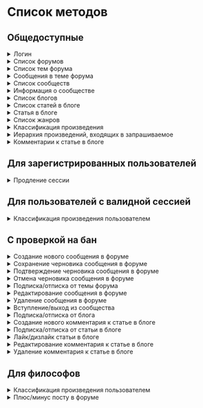 
# Список методов


## Общедоступные


<details><summary>Логин</summary>
<p>

Создаёт новый аутентификационный токен для пользователя на основе пары логин/пароль


**POST** [/v1/auth/login](../sources/server/internal/endpoints/login.go#L15)

Параметры запроса:


* **login** (form, string) - логин или почта пользователя


* **password** (form, string) - пароль




Схема ответа:

```
{
  userId: uint64        # id пользователя
  token: string         # токен -> X-Session
  refreshToken: string  # токен для продления сессии
}
```
---

</p>
</details>

<details><summary>Список форумов</summary>
<p>



**GET** [/v1/forums](../sources/server/internal/endpoints/show_forums.go#L11)


Схема ответа:

```
{
  forumBlocks: [{               # список блоков форумов
    id: uint64                  # id блока форумов
    title: string               # название
    forums: [{                  # форумы
      id: uint64                # id форума
      title: string             # название
      forumDescription: string  # описание
      moderators: [{            # модераторы
        id: uint64              # id пользователя
        login: string           # логин
        name: string            # имя
        gender: int32           # пол
        avatar: string          # аватар
        class: int32            # класс
        sign: string            # подпись на форуме
      }]
      stats: {                  # статистика
        topicCount: uint64      # количество тем
        messageCount: uint64    # количество сообщений
      }
      lastMessage: {            # последнее сообщение
        id: uint64              # id сообщения
        topic: {                # тема, в которую входит сообщение
          id: uint64            # id темы
          title: string         # название
        }
        user: {                 # автор
          id: uint64            # id пользователя
          login: string         # логин
          name: string          # имя
          gender: int32         # пол
          avatar: string        # аватар
          class: int32          # класс
          sign: string          # подпись на форуме
        }
        text: string            # текст
        date: {                 # дата и время создания
          seconds: int64
          nanos: int32
        }
      }
    }]
  }]
}
```
---

</p>
</details>

<details><summary>Список тем форума</summary>
<p>



**GET** [/v1/forums/{id}](../sources/server/internal/endpoints/show_forum_topics.go#L14)

Параметры запроса:


* **id** (path, uint64) - айди форума


* **page** (query, uint64) - номер страницы (по умолчанию - 1)


* **limit** (query, uint64) - кол-во записей на странице (по умолчанию - 20)




Схема ответа:

```
{
  topics: [{                # список тем
    id: uint64              # id темы
    title: string           # название
    topicType: int32        # тип
    creation: {             # данные о создании
      user: {               # пользователь
        id: uint64          # id пользователя
        login: string       # логин
        name: string        # имя
        gender: int32       # пол
        avatar: string      # аватар
        class: int32        # класс
        sign: string        # подпись на форуме
      }
      date: {               # дата создания
        seconds: int64
        nanos: int32
      }
    }
    isClosed: bool          # тема закрыта?
    isPinned: bool          # тема закреплена?
    stats: {                # статистика
      messageCount: uint64  # количество сообщений
      viewCount: uint64     # количество просмотров
    }
    lastMessage: {          # последнее сообщение
      id: uint64            # id сообщения
      topic: {              # тема, в которую входит сообщение
        id: uint64          # id темы
        title: string       # название
      }
      user: {               # автор
        id: uint64          # id пользователя
        login: string       # логин
        name: string        # имя
        gender: int32       # пол
        avatar: string      # аватар
        class: int32        # класс
        sign: string        # подпись на форуме
      }
      text: string          # текст
      date: {               # дата и время создания
        seconds: int64
        nanos: int32
      }
    }
  }]
  pages: {                  # страницы
    current: uint64         # текущая
    count: uint64           # количество
  }
}
```
---

</p>
</details>

<details><summary>Сообщения в теме форума</summary>
<p>



**GET** [/v1/topics/{id}](../sources/server/internal/endpoints/show_topic_messages.go#L15)

Параметры запроса:


* **id** (path, uint64) - айди темы


* **page** (query, uint64) - номер страницы (по умолчанию - 1)


* **limit** (query, uint64) - кол-во записей на странице (по умолчанию - 20)


* **order** (query, string) - порядок выдачи (asc - по умолчанию, desc)




Схема ответа:

```
{
  topic: {                    # тема
    id: uint64                # id темы
    title: string             # название
    topicType: int32          # тип
    creation: {               # данные о создании
      user: {                 # пользователь
        id: uint64            # id пользователя
        login: string         # логин
        name: string          # имя
        gender: int32         # пол
        avatar: string        # аватар
        class: int32          # класс
        sign: string          # подпись на форуме
      }
      date: {                 # дата создания
        seconds: int64
        nanos: int32
      }
    }
    isClosed: bool            # тема закрыта?
    isPinned: bool            # тема закреплена?
    stats: {                  # статистика
      messageCount: uint64    # количество сообщений
      viewCount: uint64       # количество просмотров
    }
    lastMessage: {            # последнее сообщение
      id: uint64              # id сообщения
      topic: {                # тема, в которую входит сообщение
        id: uint64            # id темы
        title: string         # название
      }
      user: {                 # автор
        id: uint64            # id пользователя
        login: string         # логин
        name: string          # имя
        gender: int32         # пол
        avatar: string        # аватар
        class: int32          # класс
        sign: string          # подпись на форуме
      }
      text: string            # текст
      date: {                 # дата и время создания
        seconds: int64
        nanos: int32
      }
    }
  }
  forum: {                    # форум, в который входит тема
    id: uint64                # id форума
    title: string             # название
    forumDescription: string  # описание
    moderators: [{            # модераторы
      id: uint64              # id пользователя
      login: string           # логин
      name: string            # имя
      gender: int32           # пол
      avatar: string          # аватар
      class: int32            # класс
      sign: string            # подпись на форуме
    }]
    stats: {                  # статистика
      topicCount: uint64      # количество тем
      messageCount: uint64    # количество сообщений
    }
    lastMessage: {            # последнее сообщение
      id: uint64              # id сообщения
      topic: {                # тема, в которую входит сообщение
        id: uint64            # id темы
        title: string         # название
      }
      user: {                 # автор
        id: uint64            # id пользователя
        login: string         # логин
        name: string          # имя
        gender: int32         # пол
        avatar: string        # аватар
        class: int32          # класс
        sign: string          # подпись на форуме
      }
      text: string            # текст
      date: {                 # дата и время создания
        seconds: int64
        nanos: int32
      }
    }
  }
  pinnedMessage: {            # закрепленное сообщение, если есть
    id: uint64                # id сообщения
    creation: {               # данные о создании
      user: {                 # пользователь
        id: uint64            # id пользователя
        login: string         # логин
        name: string          # имя
        gender: int32         # пол
        avatar: string        # аватар
        class: int32          # класс
        sign: string          # подпись на форуме
      }
      date: {                 # дата создания
        seconds: int64
        nanos: int32
      }
    }
    text: string              # текст
    isCensored: bool          # текст изъят модератором?
    stats: {                  # статистика
      rating: int64           # рейтинг
    }
  }
  messages: [{                # сообщения
    id: uint64                # id сообщения
    creation: {               # данные о создании
      user: {                 # пользователь
        id: uint64            # id пользователя
        login: string         # логин
        name: string          # имя
        gender: int32         # пол
        avatar: string        # аватар
        class: int32          # класс
        sign: string          # подпись на форуме
      }
      date: {                 # дата создания
        seconds: int64
        nanos: int32
      }
    }
    text: string              # текст
    isCensored: bool          # текст изъят модератором?
    stats: {                  # статистика
      rating: int64           # рейтинг
    }
  }]
  pages: {                    # страницы
    current: uint64           # текущая
    count: uint64             # количество
  }
}
```
---

</p>
</details>

<details><summary>Список сообществ</summary>
<p>



**GET** [/v1/communities](../sources/server/internal/endpoints/show_communities.go#L11)


Схема ответа:

```
{
  main: [{                        # основные рубрики
    id: uint64                    # id рубрики
    title: string                 # название
    communityDescription: string  # описание
    rules: string                 # правила
    avatar: string                # аватар
    stats: {                      # статистика
      articleCount: uint64        # количество статей
      subscriberCount: uint64     # количество подписчиков
    }
    lastArticle: {                # последняя статья
      id: uint64                  # id статьи
      title: string               # название
      user: {                     # автор
        id: uint64                # id пользователя
        login: string             # логин
        name: string              # имя
        gender: int32             # пол
        avatar: string            # аватар
        class: int32              # класс
        sign: string              # подпись на форуме
      }
      date: {                     # дата создания
        seconds: int64
        nanos: int32
      }
    }
  }]
  additional: [{                  # дополнительные рубрики
    id: uint64                    # id рубрики
    title: string                 # название
    communityDescription: string  # описание
    rules: string                 # правила
    avatar: string                # аватар
    stats: {                      # статистика
      articleCount: uint64        # количество статей
      subscriberCount: uint64     # количество подписчиков
    }
    lastArticle: {                # последняя статья
      id: uint64                  # id статьи
      title: string               # название
      user: {                     # автор
        id: uint64                # id пользователя
        login: string             # логин
        name: string              # имя
        gender: int32             # пол
        avatar: string            # аватар
        class: int32              # класс
        sign: string              # подпись на форуме
      }
      date: {                     # дата создания
        seconds: int64
        nanos: int32
      }
    }
  }]
}
```
---

</p>
</details>

<details><summary>Информация о сообществе</summary>
<p>



**GET** [/v1/communities/{id}](../sources/server/internal/endpoints/show_community.go#L14)

Параметры запроса:


* **id** (path, uint64) - айди сообщества


* **page** (query, uint64) - номер страницы (по умолчанию - 1)


* **limit** (query, uint64) - кол-во записей на странице (по умолчанию - 5)




Схема ответа:

```
{
  community: {                    # рубрика
    id: uint64                    # id рубрики
    title: string                 # название
    communityDescription: string  # описание
    rules: string                 # правила
    avatar: string                # аватар
    stats: {                      # статистика
      articleCount: uint64        # количество статей
      subscriberCount: uint64     # количество подписчиков
    }
    lastArticle: {                # последняя статья
      id: uint64                  # id статьи
      title: string               # название
      user: {                     # автор
        id: uint64                # id пользователя
        login: string             # логин
        name: string              # имя
        gender: int32             # пол
        avatar: string            # аватар
        class: int32              # класс
        sign: string              # подпись на форуме
      }
      date: {                     # дата создания
        seconds: int64
        nanos: int32
      }
    }
  }
  moderators: [{                  # модераторы
    id: uint64                    # id пользователя
    login: string                 # логин
    name: string                  # имя
    gender: int32                 # пол
    avatar: string                # аватар
    class: int32                  # класс
    sign: string                  # подпись на форуме
  }]
  authors: [{                     # авторы
    id: uint64                    # id пользователя
    login: string                 # логин
    name: string                  # имя
    gender: int32                 # пол
    avatar: string                # аватар
    class: int32                  # класс
    sign: string                  # подпись на форуме
  }]
  articles: [{                    # статьи
    id: uint64                    # id статьи
    title: string                 # название
    creation: {                   # данные о создании
      user: {                     # пользователь
        id: uint64                # id пользователя
        login: string             # логин
        name: string              # имя
        gender: int32             # пол
        avatar: string            # аватар
        class: int32              # класс
        sign: string              # подпись на форуме
      }
      date: {                     # дата создания
        seconds: int64
        nanos: int32
      }
    }
    text: string                  # текст
    tags: string                  # теги
    stats: {                      # статистика
      likeCount: uint64           # количество лайков
      viewCount: uint64           # количество просмотров
      commentCount: uint64        # количество комментариев
    }
  }]
  pages: {                        # страницы
    current: uint64               # текущая
    count: uint64                 # количество
  }
}
```
---

</p>
</details>

<details><summary>Список блогов</summary>
<p>



**GET** [/v1/blogs](../sources/server/internal/endpoints/show_blogs.go#L12)

Параметры запроса:


* **page** (query, uint64) - номер страницы (по умолчанию - 1)


* **limit** (query, uint64) - кол-во записей на странице (по умолчанию - 5)


* **sort** (query, string) - сортировать по (кол-ву тем в блоге - article, кол-ву подписчиков - subscriber, дате обновления - update (по умолчанию))




Схема ответа:

```
{
  blogs: [{                    # блоги
    id: uint64                 # id блога
    user: {                    # автор
      id: uint64               # id пользователя
      login: string            # логин
      name: string             # имя
      gender: int32            # пол
      avatar: string           # аватар
      class: int32             # класс
      sign: string             # подпись на форуме
    }
    isClosed: bool             # блог закрыт?
    stats: {                   # статистика
      articleCount: uint64     # количество статей
      subscriberCount: uint64  # количество подписчиков
    }
    lastArticle: {             # последняя статья
      id: uint64               # id статьи
      title: string            # название
      user: {                  # автор
        id: uint64             # id пользователя
        login: string          # логин
        name: string           # имя
        gender: int32          # пол
        avatar: string         # аватар
        class: int32           # класс
        sign: string           # подпись на форуме
      }
      date: {                  # дата создания
        seconds: int64
        nanos: int32
      }
    }
  }]
  pages: {                     # страницы
    current: uint64            # текущая
    count: uint64              # количество
  }
}
```
---

</p>
</details>

<details><summary>Список статей в блоге</summary>
<p>



**GET** [/v1/blogs/{id}](../sources/server/internal/endpoints/show_blog.go#L14)

Параметры запроса:


* **id** (path, uint64) - айди блога


* **page** (query, uint64) - номер страницы (по умолчанию - 1)


* **limit** (query, uint64) - кол-во записей на странице (по умолчанию - 20)




Схема ответа:

```
{
  articles: [{              # статьи
    id: uint64              # id статьи
    title: string           # название
    creation: {             # данные о создании
      user: {               # пользователь
        id: uint64          # id пользователя
        login: string       # логин
        name: string        # имя
        gender: int32       # пол
        avatar: string      # аватар
        class: int32        # класс
        sign: string        # подпись на форуме
      }
      date: {               # дата создания
        seconds: int64
        nanos: int32
      }
    }
    text: string            # текст
    tags: string            # теги
    stats: {                # статистика
      likeCount: uint64     # количество лайков
      viewCount: uint64     # количество просмотров
      commentCount: uint64  # количество комментариев
    }
  }]
  pages: {                  # страницы
    current: uint64         # текущая
    count: uint64           # количество
  }
}
```
---

</p>
</details>

<details><summary>Статья в блоге</summary>
<p>



**GET** [/v1/blog_articles/{id}](../sources/server/internal/endpoints/show_article.go#L13)

Параметры запроса:


* **id** (path, uint64) - айди статьи




Схема ответа:

```
{
  article: {                # статья
    id: uint64              # id статьи
    title: string           # название
    creation: {             # данные о создании
      user: {               # пользователь
        id: uint64          # id пользователя
        login: string       # логин
        name: string        # имя
        gender: int32       # пол
        avatar: string      # аватар
        class: int32        # класс
        sign: string        # подпись на форуме
      }
      date: {               # дата создания
        seconds: int64
        nanos: int32
      }
    }
    text: string            # текст
    tags: string            # теги
    stats: {                # статистика
      likeCount: uint64     # количество лайков
      viewCount: uint64     # количество просмотров
      commentCount: uint64  # количество комментариев
    }
  }
}
```
---

</p>
</details>

<details><summary>Список жанров</summary>
<p>



**GET** [/v1/allgenres](../sources/server/internal/endpoints/show_genres.go#L11)


Схема ответа:

```
{
  groups: [{             # группы жанров
    id: uint64           # id группы жанров
    name: string         # название
    genres: [{           # жанры
      id: uint64         # id жанра
      name: string       # название
      info: string       # информация
      subgenres: [...]   # поджанры
      workCount: uint64  # количество произведений (опционально)
      voteCount: uint64  # количество голосов (опционально)
    }]
  }]
}
```
---

</p>
</details>

<details><summary>Классификация произведения</summary>
<p>



**GET** [/v1/work/{id}/classification](../sources/server/internal/endpoints/get_work_classification.go#L11)

Параметры запроса:


* **id** (path, uint64) - айди произведения




Схема ответа:

```
{
  groups: [{                   # группы жанров
    id: uint64                 # id группы жанров
    name: string               # название
    genres: [{                 # жанры
      id: uint64               # id жанра
      name: string             # название
      info: string             # информация
      subgenres: [...]         # поджанры
      workCount: uint64        # количество произведений (опционально)
      voteCount: uint64        # количество голосов (опционально)
    }]
  }]
  classificationCount: uint64  # сколько раз пользователи классифицировали произведение
}
```
---

</p>
</details>

<details><summary>Иерархия произведений, входящих в запрашиваемое</summary>
<p>



**GET** [/v1/work/{id}/subworks](../sources/server/internal/endpoints/get_work_subworks.go#L11)

Параметры запроса:


* **id** (path, uint64) - айди произведения


* **depth** (query, uint8) - глубина дерева (1 - 5, по умолчанию - 4)




Схема ответа:

```
{
  workId: uint64            # айди произведения, для которого был запрос
  subworks: [{              # произведения, входящие в запрашиваемое
    id: uint64              # идентификатор произведения
    origName: string        # оригинальное название
    rusName: string         # название на русском
    year: uint64            # год публикации
    workType: int32         # тип произведения
    rating: float64         # рейтинг
    marks: uint64           # кол-во оценок
    reviews: uint64         # кол-во отзывов
    plus: bool              # является ли произведение дополнительным
    publishStatus: [int32]  # статус публикации (не закончено, в планах, etc.)
    subworks: [...]         # дочерние произведения
  }]
}
```
---

</p>
</details>

<details><summary>Комментарии к статье в блоге</summary>
<p>



**GET** [/v1/blog_articles/{id}/comments](../sources/server/internal/endpoints/blog_article_comments.go#L14)

Параметры запроса:


* **id** (path, uint64) - айди статьи


* **after** (query, string) - дата, после которой искать сообщения (в формате RFC3339)


* **count** (query, uint64) - кол-во комментариев верхнего уровня (по умолчанию - 10, [5, 20])


* **sort** (query, string) - Сортировка (asc, dec, по умолчанию - asc)




Схема ответа:

```
{
  comments: [{          # список комментариев
    id: uint64          # id сообщения
    creation: {         # данные о создании
      user: {           # пользователь
        id: uint64      # id пользователя
        login: string   # логин
        name: string    # имя
        gender: int32   # пол
        avatar: string  # аватар
        class: int32    # класс
        sign: string    # подпись на форуме
      }
      date: {           # дата создания
        seconds: int64
        nanos: int32
      }
    }
    text: string        # текст сообщения
    isCensored: bool    # текст изъят модератором?
    answers: [...]      # ответы на комментарий
  }]
  totalCount: uint64    # общее ко-во комментариев у поста
}
```
---

</p>
</details>


## Для зарегистрированных пользователей


<details><summary>Продление сессии</summary>
<p>

Продлевает сессию с помощью рефреш-токена


**POST** [/v1/auth/refresh](../sources/server/internal/endpoints/refresh_auth.go#L17)

Параметры запроса:


* **refresh_token** (form, string) - рефреш-токен, выданный при логине или предыдущем продлении сессии




Схема ответа:

```
{
  userId: uint64        # id пользователя
  token: string         # токен -> X-Session
  refreshToken: string  # токен для продления сессии
}
```
---

</p>
</details>


## Для пользователей с валидной сессией


<details><summary>Классификация произведения пользователем</summary>
<p>



**GET** [/v1/work/{id}/userclassification](../sources/server/internal/endpoints/get_user_work_genres.go#L11)

Параметры запроса:


* **id** (path, uint64) - айди произведения




Схема ответа:

```
{
  groups: [{             # группы жанров
    id: uint64           # id группы жанров
    name: string         # название
    genres: [{           # жанры
      id: uint64         # id жанра
      name: string       # название
      info: string       # информация
      subgenres: [...]   # поджанры
      workCount: uint64  # количество произведений (опционально)
      voteCount: uint64  # количество голосов (опционально)
    }]
  }]
}
```
---

</p>
</details>


## С проверкой на бан


<details><summary>Создание нового сообщения в форуме</summary>
<p>



**POST** [/v1/topics/{id}/message](../sources/server/internal/endpoints/add_forum_message.go#L14)

Параметры запроса:


* **id** (path, uint64) - id темы


* **message** (form, string) - текст сообщения




Схема ответа:

```
{}
```
---

</p>
</details>

<details><summary>Сохранение черновика сообщения в форуме</summary>
<p>



**PUT** [/v1/topics/{id}/message_draft](../sources/server/internal/endpoints/save_forum_message_draft.go#L13)

Параметры запроса:


* **id** (path, uint64) - id темы


* **message** (form, string) - текст сообщения




Схема ответа:

```
{}
```
---

</p>
</details>

<details><summary>Подтверждение черновика сообщения в форуме</summary>
<p>



**POST** [/v1/topics/{id}/message_draft](../sources/server/internal/endpoints/confirm_forum_message_draft.go#L14)

Параметры запроса:


* **id** (path, uint64) - id темы




Схема ответа:

```
{}
```
---

</p>
</details>

<details><summary>Отмена черновика сообщения в форуме</summary>
<p>



**DELETE** [/v1/topics/{id}/message_draft](../sources/server/internal/endpoints/cancel_forum_message_draft.go#L12)

Параметры запроса:


* **id** (path, uint64) - id темы




Схема ответа:

```
{}
```
---

</p>
</details>

<details><summary>Подписка/отписка от темы форума</summary>
<p>



**PUT** [/v1/topics/{id}/subscription](../sources/server/internal/endpoints/toggle_forum_topic_subscription.go#L12)

Параметры запроса:


* **id** (path, uint64) - айди темы


* **subscribe** (form, bool) - подписаться - true, отписаться - false




Схема ответа:

```
{}
```
---

</p>
</details>

<details><summary>Редактирование сообщения в форуме</summary>
<p>



**PUT** [/v1/forum_messages/{id}](../sources/server/internal/endpoints/edit_forum_message.go#L14)

Параметры запроса:


* **id** (path, uint64) - id сообщения


* **message** (form, string) - новый текст сообщения




Схема ответа:

```
{}
```
---

</p>
</details>

<details><summary>Удаление сообщения в форуме</summary>
<p>



**DELETE** [/v1/forum_messages/{id}](../sources/server/internal/endpoints/delete_forum_message.go#L12)

Параметры запроса:


* **id** (path, uint64) - id сообщения




Схема ответа:

```
{}
```
---

</p>
</details>

<details><summary>Вступление/выход из сообщества</summary>
<p>



**PUT** [/v1/communities/{id}/subscription](../sources/server/internal/endpoints/toggle_community_subscription.go#L12)

Параметры запроса:


* **id** (path, uint64) - айди сообщества


* **subscribe** (form, bool) - подписаться - true, отписаться - false




Схема ответа:

```
{}
```
---

</p>
</details>

<details><summary>Подписка/отписка от блога</summary>
<p>



**PUT** [/v1/blogs/{id}/subscription](../sources/server/internal/endpoints/toogle_blog_subscription.go#L12)

Параметры запроса:


* **id** (path, uint64) - айди блога


* **subscribe** (form, bool) - подписаться - true, отписаться - false




Схема ответа:

```
{}
```
---

</p>
</details>

<details><summary>Создание нового комментария к статье в блоге</summary>
<p>



**POST** [/v1/blog_articles/{id}/comment](../sources/server/internal/endpoints/add_blog_article_comment.go#L12)

Параметры запроса:


* **id** (path, uint64) - айди статьи


* **comment** (form, string) - текст комментария (непустой)


* **parent_comment_id** (form, uint64) - id родительского комментария (0, если комментарий 1-го уровня вложенности)




Схема ответа:

```
{}
```
---

</p>
</details>

<details><summary>Подписка/отписка от статьи в блоге</summary>
<p>



**PUT** [/v1/blog_articles/{id}/subscription](../sources/server/internal/endpoints/toogle_article_subscription.go#L12)

Параметры запроса:


* **id** (path, uint64) - айди статьи


* **subscribe** (form, bool) - подписаться - true, отписаться - false




Схема ответа:

```
{}
```
---

</p>
</details>

<details><summary>Лайк/дизлайк статьи в блоге</summary>
<p>



**PUT** [/v1/blog_articles/{id}/like](../sources/server/internal/endpoints/toggle_article_like.go#L11)

Параметры запроса:


* **id** (path, uint64) - айди статьи


* **like** (form, bool) - лайк - true, dislike - false




Схема ответа:

```
{
  likeCount: uint64  # количество лайков
}
```
---

</p>
</details>

<details><summary>Редактирование комментария к статье в блоге</summary>
<p>



**PUT** [/v1/blog_article_comments/{id}](../sources/server/internal/endpoints/edit_blog_article_comment.go#L12)

Параметры запроса:


* **id** (path, uint64) - id комментария


* **comment** (form, string) - текст комментария (непустой)




Схема ответа:

```
{}
```
---

</p>
</details>

<details><summary>Удаление комментария к статье в блоге</summary>
<p>



**DELETE** [/v1/blog_article_comments/{id}](../sources/server/internal/endpoints/delete_blog_article_comment.go#L12)

Параметры запроса:


* **id** (path, uint64) - id комментария




Схема ответа:

```
{}
```
---

</p>
</details>


## Для философов


<details><summary>Классификация произведения пользователем</summary>
<p>



**PUT** [/v1/work/{id}/userclassification](../sources/server/internal/endpoints/set_work_genres.go#L14)

Параметры запроса:


* **id** (path, uint64) - айди произведения


* **genres** (form, string) - айди жанров, разделённые запятыми




Схема ответа:

```
{}
```
---

</p>
</details>

<details><summary>Плюс/минус посту в форуме</summary>
<p>



**PUT** [/v1/forum_messages/{id}/voting](../sources/server/internal/endpoints/toggle_forum_message_voting.go#L12)

Параметры запроса:


* **id** (path, uint64) - id сообщения


* **vote** (form, string) - плюс посту - plus, минус посту - minus, удалить голос - none (для модераторов)




Схема ответа:

```
{}
```
---

</p>
</details>


